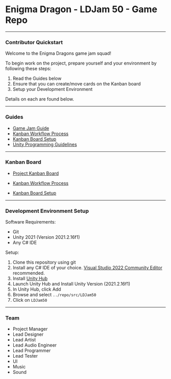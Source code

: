 # Enigma Dragon - LDJam 50 - Game Repo

----

### Contributor Quickstart

Welcome to the Enigma Dragons game jam squad! 

To begin work on the project, prepare yourself and your environment by following these steps:
1. Read the Guides below
2. Ensure that you can create/move cards on the Kanban board
3. Setup your Development Environment

Details on each are found below.

----

### Guides

- [Game Jam Guide](./guides/game-jam-guide.md)
- [Kanban Workflow Process](./guides/kanban-workflow-guide.md)
- [Kanban Board Setup](./guides/kanban-board-guide.md)
- [Unity Programming Guidelines](./guides/unity-design-guidelines.md)

----

### Kanban Board

- [Project Kanban Board](https://zube.io/enigmadragons/ldjam50/w/jam/kanban)

- [Kanban Workflow Process](./guides/kanban-workflow-guide.md)
- [Kanban Board Setup](./guides/kanban-board-guide.md)

----

### Development Environment Setup

Software Requirements:
- Git
- Unity 2021 (Version 2021.2.16f1)
- Any C# IDE

Setup:
1. Clone this repository using git
2. Install any C# IDE of your choice. [Visual Studio 2022 Community Editor](https://visualstudio.microsoft.com/downloads/) recommended.
3. Install [Unity Hub](https://unity3d.com/get-unity/download)
4. Launch Unity Hub and Install Unity Version (2021.2.16f1)
5. In Unity Hub, click Add
6. Browse and select `../repo/src/LDJam50`
7. Click on `LDJam50`

----

### Team

- Project Manager
- Lead Designer
- Lead Artist
- Lead Audio Engineer
- Lead Programmer
- Lead Tester
- UI
- Music
- Sound
